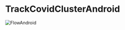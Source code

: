 # TrackCovidClusterAndroid

![FlowAndroid](https://user-images.githubusercontent.com/44712740/77518597-5c32f700-6e7e-11ea-8ffd-720e13784e31.png)
